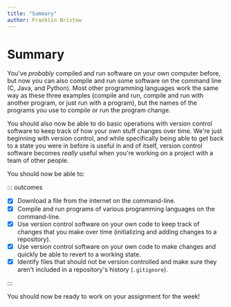 ```yaml
---
title: "Summary"
author: Franklin Bristow
---
```

Summary
=======

You've *probably* compiled and run software on your own computer before, but now
you can also compile and run some software on the command line (C, Java, and
Python). Most other programming languages work the same way as these three
examples (compile and run, compile and run with another program, or just run
with a program), but the names of the programs you use to compile or run the
program change.

You should also now be able to do basic operations with version control software
to keep track of how your own stuff changes over time. We're just beginning with
version control, and while specifically being able to get back to a state you
were in before is useful in and of itself, version control software becomes
*really* useful when you're working on a project with a team of other people.

You should now be able to:

::: outcomes

* [X] Download a file from the internet on the command-line.
* [X] Compile and run programs of various programming languages on the command-line.
* [X] Use version control software on your own code to keep track of changes that
  you make over time (initializing and adding changes to a repository).
* [X] Use version control software on your own code to make changes and quickly be
  able to revert to a working state.
* [X] Identify files that should not be version controlled and make sure they aren't
  included in a repository's history (`.gitignore`).

:::

You should now be ready to work on your assignment for the week!
